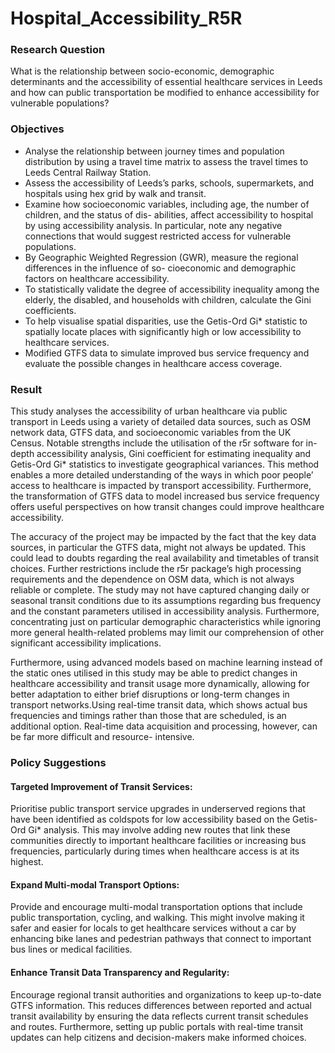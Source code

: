 # Hospital_Accessibility_R5R

### Research Question
What is the relationship between socio-economic, demographic determinants and the accessibility of essential healthcare services in Leeds and how can public transportation be modified to enhance accessibility for vulnerable populations?

### Objectives
- Analyse the relationship between journey times and population distribution by using a travel time matrix to assess the travel times to Leeds Central Railway Station.
- Assess the accessibility of Leeds’s parks, schools, supermarkets, and hospitals using hex grid by walk and transit.
- Examine how socioeconomic variables, including age, the number of children, and the status of dis- abilities, affect accessibility to hospital by using accessibility analysis. In particular, note any negative connections that would suggest restricted access for vulnerable populations.
- By Geographic Weighted Regression (GWR), measure the regional differences in the influence of so- cioeconomic and demographic factors on healthcare accessibility.
- To statistically validate the degree of accessibility inequality among the elderly, the disabled, and households with children, calculate the Gini coefficients.
- To help visualise spatial disparities, use the Getis-Ord Gi* statistic to spatially locate places with significantly high or low accessibility to healthcare services.
- Modified GTFS data to simulate improved bus service frequency and evaluate the possible changes in healthcare access coverage.

### Result

This study analyses the accessibility of urban healthcare via public transport in Leeds using a variety of detailed data sources, such as OSM network data, GTFS data, and socioeconomic variables from the UK Census. Notable strengths include the utilisation of the r5r software for in-depth accessibility analysis, Gini coefficient for estimating inequality and Getis-Ord Gi* statistics to investigate geographical variances. This method enables a more detailed understanding of the ways in which poor people’ access to healthcare is impacted by transport accessibility. Furthermore, the transformation of GTFS data to model increased bus service frequency offers useful perspectives on how transit changes could improve healthcare accessibility.

The accuracy of the project may be impacted by the fact that the key data sources, in particular the GTFS data, might not always be updated. This could lead to doubts regarding the real availability and timetables of transit choices. Further restrictions include the r5r package’s high processing requirements and the dependence on OSM data, which is not always reliable or complete. The study may not have captured changing daily or seasonal transit conditions due to its assumptions regarding bus frequency and the constant parameters utilised in accessibility analysis. Furthermore, concentrating just on particular demographic characteristics while ignoring more general health-related problems may limit our comprehension of other significant accessibility implications.

Furthermore, using advanced models based on machine learning instead of the static ones utilised in this study may be able to predict changes in healthcare accessibility and transit usage more dynamically, allowing for better adaptation to either brief disruptions or long-term changes in transport networks.Using real-time transit data, which shows actual bus frequencies and timings rather than those that are scheduled, is an additional option. Real-time data acquisition and processing, however, can be far more difficult and resource- intensive.

### Policy Suggestions

#### Targeted Improvement of Transit Services: 
Prioritise public transport service upgrades in underserved regions that have been identified as coldspots for low accessibility based on the Getis-Ord Gi* analysis. This may involve adding new routes that link these communities directly to important healthcare facilities or increasing bus frequencies, particularly during times when healthcare access is at its highest.

#### Expand Multi-modal Transport Options: 
Provide and encourage multi-modal transportation options that include public transportation, cycling, and walking. This might involve making it safer and easier for locals to get healthcare services without a car by enhancing bike lanes and pedestrian pathways that connect to important bus lines or medical facilities.

#### Enhance Transit Data Transparency and Regularity: 
Encourage regional transit authorities and organizations to keep up-to-date GTFS information. This reduces differences between reported and actual transit availability by ensuring the data reflects current transit schedules and routes. Furthermore, setting up public portals with real-time transit updates can help citizens and decision-makers make informed choices.


